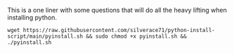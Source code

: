 This is a one liner with some questions that will do all the heavy lifting when installing python.

```
wget https://raw.githubusercontent.com/silverace71/python-install-script/main/pyinstall.sh && sudo chmod +x pyinstall.sh && ./pyinstall.sh
```
